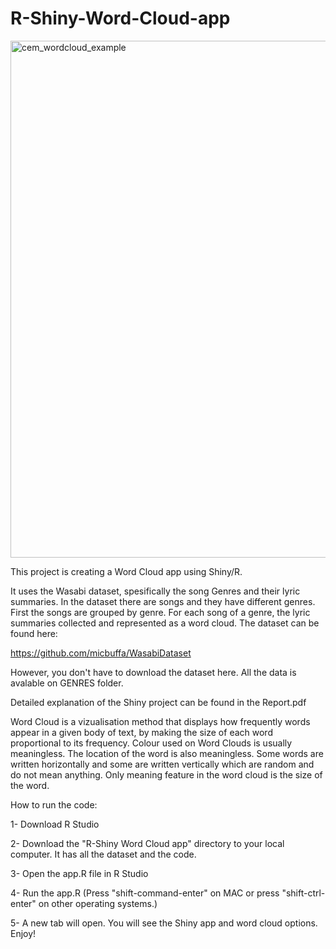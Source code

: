 # R-Shiny-Word-Cloud-app


<img width="827" alt="cem_wordcloud_example" src="https://user-images.githubusercontent.com/46814542/162614390-e054ae8e-fd31-48bd-82f4-3c82d0977241.png">

This project is creating a Word Cloud app using Shiny/R. 

It uses the Wasabi dataset, spesifically the song Genres and their lyric summaries. In the dataset there are songs and they have different genres. First the songs are grouped by genre. For each song of a genre, the lyric summaries collected and represented as a word cloud. The dataset can be found here:

https://github.com/micbuffa/WasabiDataset

However, you don't have to download the dataset here. All the data is avalable on GENRES folder.

Detailed explanation of the Shiny project can be found in the Report.pdf

Word Cloud is a vizualisation method that displays how frequently words appear in a given body of text, by making the size of each word proportional to its frequency. Colour used on Word Clouds is usually meaningless. The location of the word is also meaningless. Some words are written horizontally and some are written vertically which are random and do not mean anything. Only meaning feature in the word cloud is the size of the word.

How to run the code:

1- Download R Studio

2- Download the "R-Shiny Word Cloud app" directory to your local computer. It has all the dataset and the code. 

3- Open the app.R file in R Studio

4- Run the app.R (Press "shift-command-enter" on MAC or press "shift-ctrl-enter" on other operating systems.)

5- A new tab will open. You will see the Shiny app and word cloud options. Enjoy!
